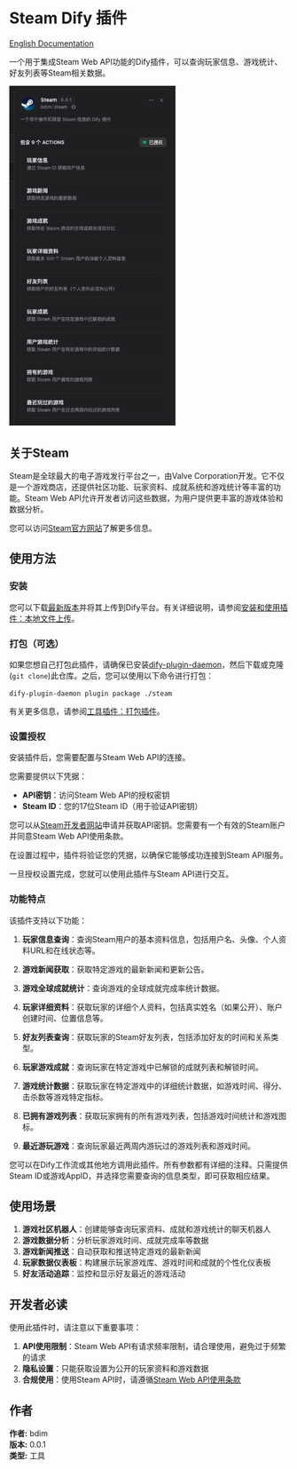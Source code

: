 # Steam Dify 插件

[English Documentation](./README.md)

一个用于集成Steam Web API功能的Dify插件，可以查询玩家信息、游戏统计、好友列表等Steam相关数据。

<img src="./picture/Steam-zh.png" alt="Steam插件界面" width="300"/>

## 关于Steam

Steam是全球最大的电子游戏发行平台之一，由Valve Corporation开发。它不仅是一个游戏商店，还提供社区功能、玩家资料、成就系统和游戏统计等丰富的功能。Steam Web API允许开发者访问这些数据，为用户提供更丰富的游戏体验和数据分析。

您可以访问[Steam官方网站](https://store.steampowered.com/)了解更多信息。

## 使用方法

### 安装

您可以下载[最新版本](https://github.com/bdim404/steam/releases/latest)并将其上传到Dify平台。有关详细说明，请参阅[安装和使用插件：本地文件上传](https://docs.dify.ai/plugins/quick-start/install-plugins#local-file-upload)。

### 打包（可选）

如果您想自己打包此插件，请确保已安装[dify-plugin-daemon](https://github.com/langgenius/dify-plugin-daemon/releases)，然后下载或克隆(`git clone`)此仓库。之后，您可以使用以下命令进行打包：

```
dify-plugin-daemon plugin package ./steam
```

有关更多信息，请参阅[工具插件：打包插件](https://docs.dify.ai/plugins/quick-start/develop-plugins/tool-plugin#packing-plugin)。

### 设置授权

安装插件后，您需要配置与Steam Web API的连接。

您需要提供以下凭据：

- **API密钥**：访问Steam Web API的授权密钥
- **Steam ID**：您的17位Steam ID（用于验证API密钥）

您可以从[Steam开发者网站](https://steamcommunity.com/dev/apikey)申请并获取API密钥。您需要有一个有效的Steam账户并同意Steam Web API使用条款。

在设置过程中，插件将验证您的凭据，以确保它能够成功连接到Steam API服务。

一旦授权设置完成，您就可以使用此插件与Steam API进行交互。

### 功能特点

该插件支持以下功能：

1. **玩家信息查询**：查询Steam用户的基本资料信息，包括用户名、头像、个人资料URL和在线状态等。

2. **游戏新闻获取**：获取特定游戏的最新新闻和更新公告。

3. **游戏全球成就统计**：查询游戏的全球成就完成率统计数据。

4. **玩家详细资料**：获取玩家的详细个人资料，包括真实姓名（如果公开）、账户创建时间、位置信息等。

5. **好友列表查询**：获取玩家的Steam好友列表，包括添加好友的时间和关系类型。

6. **玩家游戏成就**：查询玩家在特定游戏中已解锁的成就列表和解锁时间。

7. **游戏统计数据**：获取玩家在特定游戏中的详细统计数据，如游戏时间、得分、击杀数等游戏特定指标。

8. **已拥有游戏列表**：获取玩家拥有的所有游戏列表，包括游戏时间统计和游戏图标。

9. **最近游玩游戏**：查询玩家最近两周内游玩过的游戏列表和游戏时间。

您可以在Dify工作流或其他地方调用此插件。所有参数都有详细的注释。只需提供Steam ID或游戏AppID，并选择您需要查询的信息类型，即可获取相应结果。

## 使用场景

1. **游戏社区机器人**：创建能够查询玩家资料、成就和游戏统计的聊天机器人
2. **游戏数据分析**：分析玩家游戏时间、成就完成率等数据
3. **游戏新闻推送**：自动获取和推送特定游戏的最新新闻
4. **玩家数据仪表板**：构建展示玩家游戏库、游戏时间和成就的个性化仪表板
5. **好友活动追踪**：监控和显示好友最近的游戏活动

## 开发者必读

使用此插件时，请注意以下重要事项：

1. **API使用限制**：Steam Web API有请求频率限制，请合理使用，避免过于频繁的请求
2. **隐私设置**：只能获取设置为公开的玩家资料和游戏数据
3. **合规使用**：使用Steam API时，请遵循[Steam Web API使用条款](https://steamcommunity.com/dev/apiterms)

## 作者

**作者:** bdim  
**版本:** 0.0.1  
**类型:** 工具